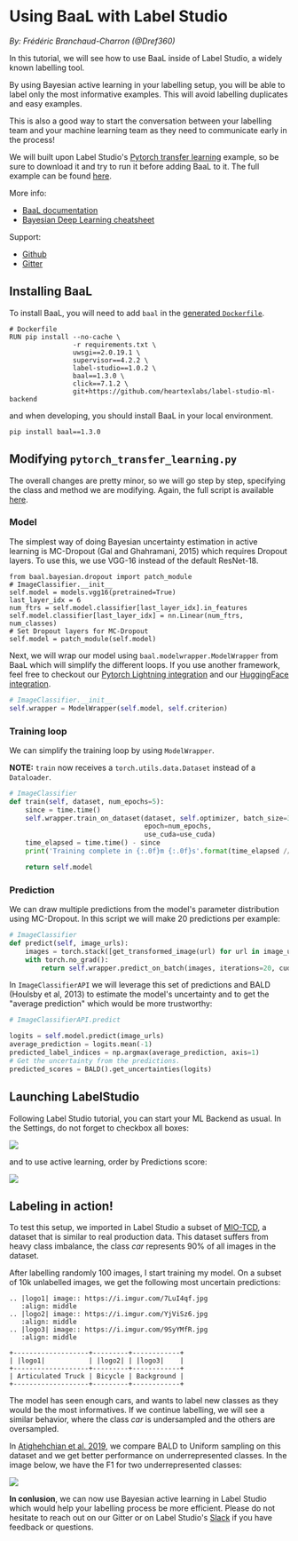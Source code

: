 # Using BaaL with Label Studio

*By: Frédéric Branchaud-Charron (@Dref360)*

In this tutorial, we will see how to use BaaL inside of Label Studio, a widely known labelling tool.

By using Bayesian active learning in your labelling setup, you will be able to label only the most informative examples. This will avoid labelling duplicates and easy examples.

This is also a good way to start the conversation between your labelling team and your machine learning team as they need to communicate early in the process!

We will built upon Label Studio's [Pytorch transfer learning](https://github.com/heartexlabs/label-studio-ml-backend/blob/master/label_studio_ml/examples/pytorch_transfer_learning.py) example, so be sure to download it and try to run it before adding BaaL to it. The full example can be found [here](https://gist.github.com/Dref360/288845b2fbb0504e4cfc216a76b547e7).

More info:
* [BaaL documentation](https://baal.readthedocs.io/en/latest/)
* [Bayesian Deep Learning cheatsheet](https://baal.readthedocs.io/en/latest/user_guide/baal_cheatsheet.html)

Support:
* [Github](https://github.com/ElementAI/baal)
* [Gitter](https://gitter.im/eai-baal/community)


## Installing BaaL

To install BaaL, you will need to add `baal` in the [generated `Dockerfile`](https://github.com/heartexlabs/label-studio-ml-backend/blob/master/label_studio_ml/default_configs/Dockerfile).

```dockerfile=
# Dockerfile
RUN pip install --no-cache \
                -r requirements.txt \
                uwsgi==2.0.19.1 \
                supervisor==4.2.2 \
                label-studio==1.0.2 \
                baal==1.3.0 \
                click==7.1.2 \
                git+https://github.com/heartexlabs/label-studio-ml-backend
```

and when developing, you should install BaaL in your local environment.

`pip install baal==1.3.0`


## Modifying `pytorch_transfer_learning.py`

The overall changes are pretty minor, so we will go step by step, specifying the class and method we are modifying. Again, the full script is available [here](https://gist.github.com/Dref360/288845b2fbb0504e4cfc216a76b547e7).

### Model

The simplest way of doing Bayesian uncertainty estimation in active learning is MC-Dropout (Gal and Ghahramani, 2015) which requires Dropout layers. To use this, we use VGG-16 instead of the default ResNet-18.

```python=
from baal.bayesian.dropout import patch_module
# ImageClassifier.__init__
self.model = models.vgg16(pretrained=True)
last_layer_idx = 6
num_ftrs = self.model.classifier[last_layer_idx].in_features
self.model.classifier[last_layer_idx] = nn.Linear(num_ftrs, num_classes)
# Set Dropout layers for MC-Dropout
self.model = patch_module(self.model)
```

Next, we will wrap our model using `baal.modelwrapper.ModelWrapper` from BaaL which will simplify the different loops. If you use another framework, feel free to checkout our [Pytorch Lightning integration](https://baal.readthedocs.io/en/latest/notebooks/compatibility/pytorch_lightning.html) and our [HuggingFace integration](https://baal.readthedocs.io/en/latest/notebooks/compatibility/nlp_classification.html).

```python
# ImageClassifier.__init__
self.wrapper = ModelWrapper(self.model, self.criterion)
```

### Training loop

We can simplify the training loop by using `ModelWrapper`.

**NOTE:** `train` now receives a `torch.utils.data.Dataset` instead of a `Dataloader`.

```python
# ImageClassifier
def train(self, dataset, num_epochs=5):
    since = time.time()
    self.wrapper.train_on_dataset(dataset, self.optimizer, batch_size=32,
                                  epoch=num_epochs,
                                  use_cuda=use_cuda)
    time_elapsed = time.time() - since
    print('Training complete in {:.0f}m {:.0f}s'.format(time_elapsed // 60, time_elapsed % 60))

    return self.model
```


### Prediction

We can draw multiple predictions from the model's parameter distribution using MC-Dropout. In this script we will make 20 predictions per example:
```python 
# ImageClassifier
def predict(self, image_urls):
    images = torch.stack([get_transformed_image(url) for url in image_urls])
    with torch.no_grad():
        return self.wrapper.predict_on_batch(images, iterations=20, cuda=use_cuda)

```

In `ImageClassifierAPI` we will leverage this set of predictions and BALD (Houlsby et al, 2013) to estimate the model's uncertainty and to get the "average prediction" which would be more trustworthy:
```python
# ImageClassifierAPI.predict

logits = self.model.predict(image_urls)
average_prediction = logits.mean(-1)
predicted_label_indices = np.argmax(average_prediction, axis=1)
# Get the uncertainty from the predictions.
predicted_scores = BALD().get_uncertainties(logits)
```


## Launching LabelStudio

Following Label Studio tutorial, you can start your ML Backend as usual.
In the Settings, do not forget to checkbox all boxes:

![](https://i.imgur.com/4vcj2u8.png)


and to use active learning, order by Predictions score: 

![](https://i.imgur.com/cGVngqw.png)


## Labeling in action!

To test this setup, we imported in Label Studio a subset of [MIO-TCD](http://podoce.dinf.usherbrooke.ca/), a dataset that is similar to real production data. This dataset suffers from heavy class imbalance, the class *car* represents 90% of all images in the dataset.

After labelling randomly 100 images, I start training my model. On a subset of 10k unlabelled images, we get the following most uncertain predictions:

```eval_rst
.. |logo1| image:: https://i.imgur.com/7LuI4qf.jpg
   :align: middle
.. |logo2| image:: https://i.imgur.com/YjViSz6.jpg
   :align: middle
.. |logo3| image:: https://i.imgur.com/9SyYMfR.jpg
   :align: middle

+-------------------+---------+------------+
| |logo1|           | |logo2| | |logo3|    |
+-------------------+---------+------------+
| Articulated Truck | Bicycle | Background |
+-------------------+---------+------------+
```


The model has seen enough cars, and wants to label new classes as they would be the most informatives. If we continue labelling, we will see a similar behavior, where the class *car* is undersampled and the others are oversampled.

In [Atighehchian et al. 2019](https://arxiv.org/abs/2006.09916), we compare BALD to Uniform sampling on this dataset and we get better performance on underrepresented classes.
In the image below, we have the F1 for two underrepresented classes:

![](https://i.imgur.com/dWP7QIJ.png)


**In conlusion**, we can now use Bayesian active learning in Label Studio which would help your labelling process be more efficient. Please do not hesitate to reach out on our Gitter or on Label Studio's [Slack](http://slack.labelstud.io.s3-website-us-east-1.amazonaws.com/?source=site-header) if you have feedback or questions.
